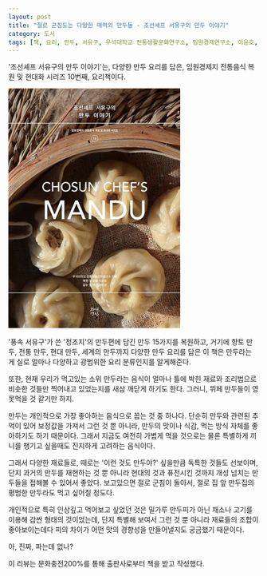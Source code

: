 ```yaml
---
layout: post
title: "절로 군침도는 다양한 매력의 만두들 - 조선셰프 서유구의 만두 이야기"
category: 도서
tags: [책, 요리, 만두, 서유구, 우석대학교 전통생활문화연구소, 임원경제연구소, 이윤호, 정정기, 곽미경, 자연경실, 풍석문화재단, 문화충전200%, 서평]
---
```


'조선셰프 서유구의 만두 이야기'는,
다양한 만두 요리를 담은, 임원경제지 전통음식 복원 및 현대화 시리즈 10번째, 요리책이다.

![표지](/images/chosun-chefs-mandu-book-h480.jpg)

'풍속 서유구'가 쓴 '정조지'의 만두편에 담긴 만두 15가지를 복원하고,
거기에 향토 만두, 전통 만두, 현대 만두, 세계의 만두까지
다양한 만두 요리를 담은 이 책은
만두라는 게 실로 얼마나 다양하고 광범위한 요리 분류인지를 알게해준다.

또한, 현재 우리가 먹고있는 소위 만두라는 음식이
얼마나 틀에 박힌 재료와 조리법으로 비슷한 것들만 찍어내고 있었는지를 새삼 깨닫게 하기도 한다.
그러니, 뷔페 만두들이 영 못먹을 것 같기만 하지.

만두는 개인적으로 가장 좋아하는 음식으로 꼽는 것 중 하나다.
단순히 만두와 관련된 추억이 있어 보정값을 가져서 그런 것 뿐 아니라,
만두의 맛이나 식감, 먹는 방식 자체를 좋아하기도 하기 때문이다.
그래서 지금도 여전히 가볍게 먹을 것으로는 물론
특별하게 끼니를 챙기고 싶을때도 진지하게 고려하는 음식이다.

그래서 다양한 재료들로,
때로는 '이런 것도 만두야?' 싶을만큼 독특한 것들도 선보이며,
단지 과거의 만두를 재현하는 것 뿐 아니라
현대의 것과 퓨전시킨 것까지
개성 넘치는 만두들을 접해볼 수 있어서 좋았다.
보고있으면 절로 군침이 돌아서,
절로 집 앞 만두집의 평범한 만두라도 먹고 싶어질 정도다.

개인적으로 특히 인상깊고 먹어보고 싶었던 것은
밀가루 만두피가 아닌 채소나 고기를 이용해 감싼 형태의 것이었는데,
단지 특별해 보여서 그런 것 뿐 아니라
재료들의 조합이 좋아보이는데다
피의 차이가 어떤 맛의 경향성을 만들어낼지도 궁금했기 때문이다.

아, 진짜, 파는데 없나?



<div class="im im-info">
이 리뷰는 문화충전200%를 통해 출판사로부터 책을 받고 작성했다.
</div>
